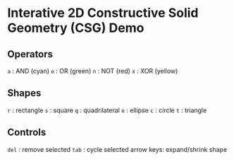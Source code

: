 Interative 2D Constructive Solid Geometry (CSG) Demo
====================================================

Operators
---------
`a` : AND (cyan)
`o` : OR (green)
`n` : NOT (red)
`x` : XOR (yellow)

Shapes
------
`r` : rectangle
`s` : square
`q` : quadrilateral
`e` : ellipse
`c` : circle
`t` : triangle

Controls
--------
`del` : remove selected
`tab` : cycle selected
arrow keys: expand/shrink shape